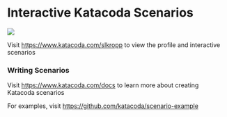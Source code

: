 # Interactive Katacoda Scenarios

[![](http://shields.katacoda.com/katacoda/slkropp/count.svg)](https://www.katacoda.com/slkropp "Get your profile on Katacoda.com")

Visit https://www.katacoda.com/slkropp to view the profile and interactive scenarios

### Writing Scenarios
Visit https://www.katacoda.com/docs to learn more about creating Katacoda scenarios

For examples, visit https://github.com/katacoda/scenario-example
